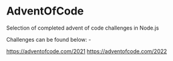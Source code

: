 # AdventOfCode
Selection of completed advent of code challenges in Node.js

Challenges can be found below: -

https://adventofcode.com/2021
https://adventofcode.com/2022
